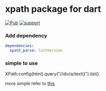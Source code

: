 # xpath package for dart

[![Pub](https://img.shields.io/pub/v/gesture_unlock.svg?style=flat-square)](https://pub.dartlang.org/packages/xpath_parse)
[![support](https://img.shields.io/badge/platform-flutter%7Cdart%20vm-ff69b4.svg?style=flat-square)](https://github.com/codingfd/xpath)<br>

### Add dependency
```yaml
dependencies:
  xpath_parse: lastVersion
```
### simple to use

XPath.config(html).query("//div/a/text()").list()

more simple refer to [this](https://github.com/codingfd/xpath/blob/master/test/xpath_test.dart)

